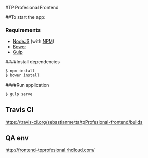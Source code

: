 #TP Profesional Frontend

##To start the app:

### Requirements
* [NodeJS](http://nodejs.org/) (with [NPM](https://www.npmjs.org/))
* [Bower](http://bower.io)
* [Gulp](http://gulpjs.com)

####Install dependencies
```
$ npm install
$ bower install
```

####Run application 
```
$ gulp serve
```

## Travis CI
https://travis-ci.org/sebastianmetta/tpProfesional-frontend/builds

## QA env
http://frontend-tpprofesional.rhcloud.com/

